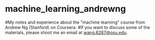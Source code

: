 # machine_learning_andrewng
#My notes and experience about the "machine learning" course from Andrew Ng (Stanford) on Coursera.
#If you want to discuss some of the materials, please shoot me an email at wang.6287@osu.edu.
